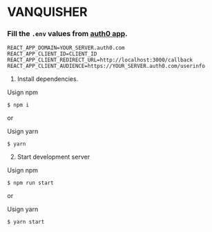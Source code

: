 # VANQUISHER

### Fill the `.env` values from [auth0 app](https://auth0.com/).

```
REACT_APP_DOMAIN=YOUR_SERVER.auth0.com
REACT_APP_CLIENT_ID=CLIENT_ID
REACT_APP_CLIENT_REDIRECT_URL=http://localhost:3000/callback
REACT_APP_CLIENT_AUDIENCE=https://YOUR_SERVER.auth0.com/userinfo

```

1. Install dependencies.

Usign npm

```shell
$ npm i
```

or

Usign yarn

```shell
$ yarn
```

2. Start development server

Usign npm

```shell
$ npm run start
```

or

Usign yarn

```shell
$ yarn start
```
